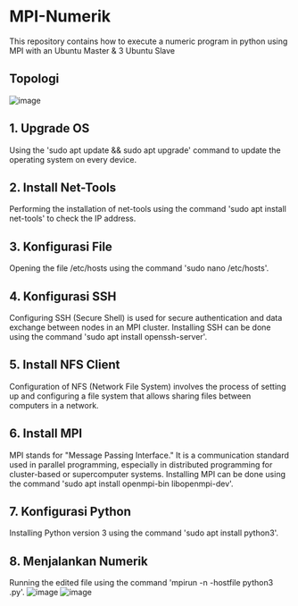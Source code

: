# MPI-Numerik
This repository contains how to execute a numeric program in python using MPI with an Ubuntu Master & 3 Ubuntu Slave
## Topologi
![image](https://github.com/Tamagoyakiii/Pratama-Arjan-Rangkuti-Numerik/assets/150600551/72cec987-4c08-4b4c-9d2c-024e3f87b8fc)
## 1. Upgrade OS
Using the 'sudo apt update && sudo apt upgrade' command to update the operating system on every device.
## 2. Install Net-Tools 
Performing the installation of net-tools using the command 'sudo apt install net-tools' to check the IP address.
## 3. Konfigurasi File  
Opening the file /etc/hosts using the command 'sudo nano /etc/hosts'.
## 4. Konfigurasi SSH
Configuring SSH (Secure Shell) is used for secure authentication and data exchange between nodes in an MPI cluster. Installing SSH can be done using the command 'sudo apt install openssh-server'.
## 5. Install NFS Client
Configuration of NFS (Network File System) involves the process of setting up and configuring a file system that allows sharing files between computers in a network.
## 6. Install MPI
MPI stands for "Message Passing Interface." It is a communication standard used in parallel programming, especially in distributed programming for cluster-based or supercomputer systems. Installing MPI can be done using the command 'sudo apt install openmpi-bin libopenmpi-dev'.
## 7. Konfigurasi Python
Installing Python version 3 using the command 'sudo apt install python3'.
## 8. Menjalankan Numerik
Running the edited file using the command 'mpirun -n <number of processes> -hostfile <host list> python3 <filename>.py'.
![image](https://github.com/Tamagoyakiii/Pratama-Arjan-Rangkuti-Numerik/assets/150600551/b4b63e46-0d1c-47fe-816e-3d6d9d15cfcb)
![image](https://github.com/Tamagoyakiii/Pratama-Arjan-Rangkuti-Numerik/assets/150600551/0397d74e-472a-420c-a011-fb7e0a6cd30a)

